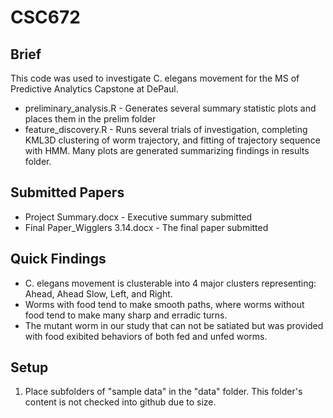 # CSC672
## Brief
This code was used to investigate C. elegans movement for the MS of Predictive Analytics Capstone at DePaul.

* preliminary_analysis.R - Generates several summary statistic plots and places them in the prelim folder
* feature_discovery.R - Runs several trials of investigation, completing KML3D clustering of worm trajectory, and fitting of trajectory sequence with HMM. Many plots are generated summarizing findings in results folder.

## Submitted Papers

* Project Summary.docx - Executive summary submitted
* Final Paper_Wigglers 3.14.docx - The final paper submitted

## Quick Findings

* C. elegans movement is clusterable into 4 major clusters representing: Ahead, Ahead Slow, Left, and Right. 
* Worms with food tend to make smooth paths, where worms without food tend to make many sharp and erradic turns. 
* The mutant worm in our study that can not be satiated but was provided with food exibited behaviors of both fed and unfed worms.

## Setup
1. Place subfolders of "sample data" in the "data" folder. This folder's content is not checked into github due to size.
